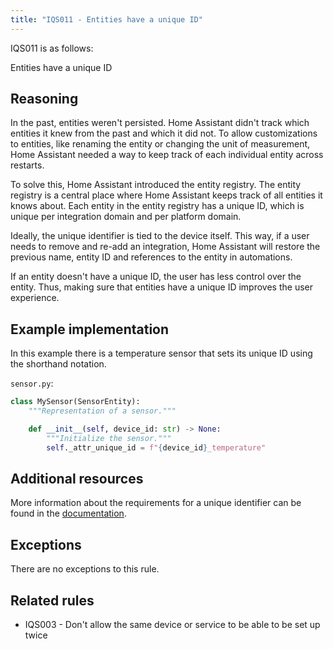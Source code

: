 ```yaml
---
title: "IQS011 - Entities have a unique ID"
---
```


IQS011 is as follows:

Entities have a unique ID

## Reasoning

In the past, entities weren't persisted.
Home Assistant didn't track which entities it knew from the past and which it did not.
To allow customizations to entities, like renaming the entity or changing the unit of measurement, Home Assistant needed a way to keep track of each individual entity across restarts.

To solve this, Home Assistant introduced the entity registry.
The entity registry is a central place where Home Assistant keeps track of all entities it knows about.
Each entity in the entity registry has a unique ID, which is unique per integration domain and per platform domain.

Ideally, the unique identifier is tied to the device itself.
This way, if a user needs to remove and re-add an integration, Home Assistant will restore the previous name, entity ID and references to the entity in automations.

If an entity doesn't have a unique ID, the user has less control over the entity.
Thus, making sure that entities have a unique ID improves the user experience.

## Example implementation

In this example there is a temperature sensor that sets its unique ID using the shorthand notation.

`sensor.py`:
```python
class MySensor(SensorEntity):
    """Representation of a sensor."""

    def __init__(self, device_id: str) -> None:
        """Initialize the sensor."""
        self._attr_unique_id = f"{device_id}_temperature"
```

## Additional resources

More information about the requirements for a unique identifier can be found in the [documentation](../../../entity_registry_index#unique-id-requirements).

## Exceptions

There are no exceptions to this rule.

## Related rules

- IQS003 - Don't allow the same device or service to be able to be set up twice
